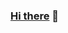 ### [Hi there](https://crash-casino.io/) 👋

<!--
**Crashcasino/crashcasino** is a ✨ _special_ ✨ repository because its `README.md` (this file) appears on your GitHub profile.

Travail de développement pour intégrer des mini-jeux de casino sur un site web de façon responsable, ergonomique, intuitive. Crash Casino souhaite développer plusieurs application permettant de faciliter l'intégration web des fournisseurs de jeux, mais également pour une diffusion massive de leurs créations. 

Crash-casino a pour but de faire des mini jeux de casino une nouvelle ère technologique où le partage, la communauté, l'accessibilité et la gratuité sont les éléments de base. Plus d'informations sur https://crash-casino.io/ --!>
